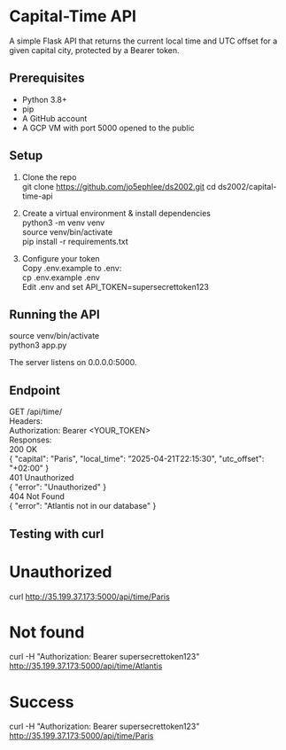 # Capital-Time API

A simple Flask API that returns the current local time and UTC offset for a given capital city, protected by a Bearer token.

## Prerequisites

- Python 3.8+  
- pip  
- A GitHub account 
- A GCP VM with port 5000 opened to the public  

## Setup

1. Clone the repo  
    git clone https://github.com/jo5ephlee/ds2002.git
   cd ds2002/capital-time-api

2. Create a virtual environment & install dependencies  
   python3 -m venv venv  
   source venv/bin/activate  
   pip install -r requirements.txt

3. Configure your token  
   Copy .env.example to .env:  
     cp .env.example .env  
   Edit .env and set API_TOKEN=supersecrettoken123


## Running the API

source venv/bin/activate  
python3 app.py

The server listens on 0.0.0.0:5000.

## Endpoint

GET /api/time/<capital>  
Headers:  
  Authorization: Bearer <YOUR_TOKEN>  
Responses:  
  200 OK  
    {
      "capital": "Paris",
      "local_time": "2025-04-21T22:15:30",
      "utc_offset": "+02:00"
    }  
  401 Unauthorized  
    { "error": "Unauthorized" }  
  404 Not Found  
    { "error": "Atlantis not in our database" }

## Testing with curl

# Unauthorized
curl http://35.199.37.173:5000/api/time/Paris

# Not found
curl -H "Authorization: Bearer supersecrettoken123" \
    http://35.199.37.173:5000/api/time/Atlantis

# Success
curl -H "Authorization: Bearer supersecrettoken123" \
    http://35.199.37.173:5000/api/time/Paris

